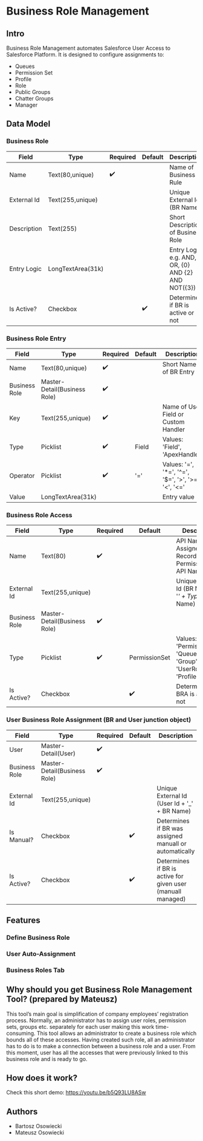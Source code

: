 # Business Role Management

## Intro

Business Role Management automates Salesforce User Access to Salesforce Platform. It is designed to configure assignments to:

* Queues
* Permission Set
* Profile
* Role
* Public Groups
* Chatter Groups
* Manager

## Data Model

### Business Role

| Field | Type  | Required | Default | Description  |
|------|------|---|---|--------|
| Name  | Text(80,unique)  | :heavy_check_mark:  | | Name of Business Rule |
| External Id | Text(255,unique)  | | | Unique External Id (BR Name) |
| Description  | Text(255)  | | | Short Description of Business Role |
| Entry Logic  | LongTextArea(31k)  | | | Entry Logic e.g. AND, OR, {0} AND {2} AND NOT({3}) |
| Is Active?  | Checkbox  | | :heavy_check_mark: | Determines if BR is active or not |


### Business Role Entry

| Field | Type  | Required | Default | Description  |
|------|------|---|---|--------|
| Name  | Text(80,unique)  | :heavy_check_mark:  | | Short Name of BR Entry |
| Business Role  | Master-Detail(Business Role)  | :heavy_check_mark:  | | |
| Key | Text(255,unique)  | :heavy_check_mark: | | Name of User Field or Custom Handler |
| Type | Picklist  | :heavy_check_mark: | Field | Values: 'Field', 'ApexHandler' |
| Operator | Picklist | :heavy_check_mark: | '=' | Values: '=', '*=', '^=', '$=', '>', '>=', '<', '<='|
| Value | LongTextArea(31k) | | | Entry value |

### Business Role Access

| Field | Type  | Required | Default | Description  |
|------|------|---|---|--------|
| Name  | Text(80)  | :heavy_check_mark:  | | API Name of Assigned Record e.g. Permission Set API Name |
| External Id | Text(255,unique)  | | | Unique External Id (BR Name + '_' + Type + '_' + Name) |
| Business Role  | Master-Detail(Business Role)  | :heavy_check_mark:  | | |
| Type | Picklist  | :heavy_check_mark: | PermissionSet | Values: 'PermissionSet', 'Queue', 'Group', 'UserRole', 'Profile' |
| Is Active?  | Checkbox  | | :heavy_check_mark: | Determines if BRA is active or not |

### User Business Role Assignment (BR and User junction object)

| Field | Type  | Required | Default | Description  |
|------|------|---|---|--------|
| User | Master-Detail(User)  | :heavy_check_mark:  | | |
| Business Role | Master-Detail(Business Role)  | :heavy_check_mark: | | |
| External Id | Text(255,unique)  | | | Unique External Id (User Id + '_' + BR Name) |
| Is Manual?  | Checkbox  | | :heavy_check_mark: | Determines if BR was assigned manuall or automatically |
| Is Active?  | Checkbox  | | :heavy_check_mark: | Determines if BR is active for given user (manuall managed) |

## Features

### Define Business Role

### User Auto-Assignment

### Business Roles Tab

## Why should you get Business Role Management Tool? (prepared by Mateusz)
This tool’s main goal is simplification of company employees’ registration process. Normally, an administrator has to assign user roles, permission sets, groups etc. separately for each user making this work time-consuming. This tool allows an administrator to create a business role which bounds all of these accesses. Having created such role, all an administrator has to do is to make a connection between  a business role and a user. From this moment, user has all the accesses that were previously linked to this business role and is ready to go.

## How does it work?
Check this short demo: https://youtu.be/b5Q93LU8ASw

## Authors
- Bartosz Osowiecki
- Mateusz Osowiecki
